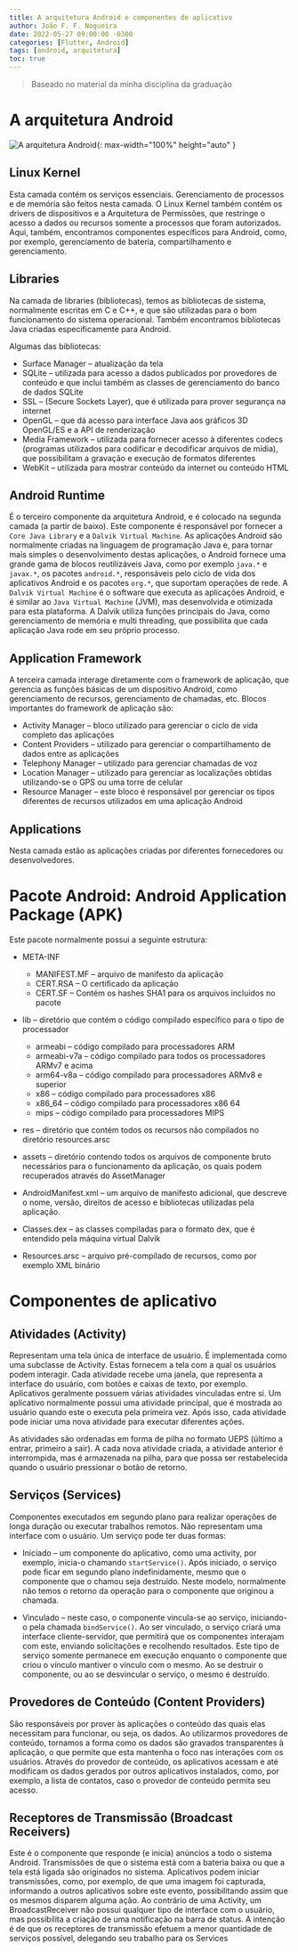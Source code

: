 ```yaml
---
title: A arquitetura Android e componentes de aplicativo
author: João F. F. Nogueira
date: 2022-05-27 09:00:00 -0300
categories: [Flutter, Android]
tags: [android, arquitetura]
toc: true
---
```


> Baseado no material da minha disciplina da graduação

# A arquitetura Android

![A arquitetura Android](/posts/2021-02-05-11.svg){: max-width="100%" height="auto" }

## Linux Kernel

Esta camada contém os serviços essenciais. Gerenciamento de processos e de memória são feitos nesta camada. O Linux Kernel também contém os drivers de dispositivos e a Arquitetura de Permissões, que restringe o acesso a dados ou recursos somente a processos que foram autorizados. Aqui, também, encontramos componentes específicos para Android, como, por exemplo, gerenciamento de bateria, compartilhamento e gerenciamento.

## Libraries

Na camada de libraries (bibliotecas), temos as bibliotecas de sistema, normalmente escritas em C e C++, e que são utilizadas para o bom funcionamento do sistema operacional. Também encontramos bibliotecas Java criadas especificamente para Android.

Algumas das bibliotecas:

* Surface Manager – atualização da tela  
* SQLite – utilizada para acesso a dados publicados por provedores de conteúdo e que inclui também as classes de gerenciamento do banco de dados SQLite
* SSL – (Secure Sockets Layer), que é utilizada para prover segurança na internet  
* OpenGL – que dá acesso para interface Java aos gráficos 3D OpenGL/ES e a API de renderização  
* Media Framework – utilizada para fornecer acesso à diferentes codecs (programas utilizados para codificar e decodificar arquivos de mídia), que possibilitam a gravação e execução de formatos diferentes  
* WebKit – utilizada para mostrar conteúdo da internet ou conteúdo HTML  

## Android Runtime 

É o terceiro componente da arquitetura Android, e é colocado na segunda camada (a partir de baixo). Este componente é responsável por fornecer a `Core Java Library` e a `Dalvik Virtual Machine`. As aplicações Android são normalmente criadas na linguagem de programação Java e, para tornar mais simples o desenvolvimento destas aplicações, o Android fornece uma grande gama de blocos reutilizáveis Java, como por exemplo `java.*` e `javax.*`, os pacotes `android.*`, responsáveis pelo ciclo de vida dos aplicativos Android e os pacotes `org.*`, que suportam operações de rede. A `Dalvik Virtual Machine` é o software que executa as aplicações Android, e é similar ao `Java Virtual Machine` (JVM), mas desenvolvida e otimizada para esta plataforma. A Dalvik utiliza funções principais do Java, como gerenciamento de memória e multi threading, que possibilita que cada aplicação Java rode em seu próprio processo. 

## Application Framework 

A terceira camada interage diretamente com o framework de aplicação, que gerencia as funções básicas de um dispositivo Android, como gerenciamento de recursos, gerenciamento de chamadas, etc. Blocos importantes do framework de aplicação são:  
* Activity Manager – bloco utilizado para gerenciar o ciclo de vida completo das aplicações  
* Content Providers – utilizado para gerenciar o compartilhamento de dados entre as aplicações  
* Telephony Manager – utilizado para gerenciar chamadas de voz  
* Location Manager – utilizado para gerenciar as localizações obtidas utilizando-se o GPS ou uma torre de celular  
* Resource Manager – este bloco é responsável por gerenciar os tipos diferentes de recursos utilizados em uma aplicação Android

## Applications 

Nesta camada estão as aplicações criadas por diferentes fornecedores ou desenvolvedores.

# Pacote Android:  Android Application Package (APK)

Este pacote normalmente possui a seguinte estrutura:  
* META-INF 
  * MANIFEST.MF – arquivo de manifesto da aplicação 
  * CERT.RSA – O certificado da aplicação 
  * CERT.SF – Contém os hashes SHA1 para os arquivos incluídos no pacote 

* lib – diretório que contém o código compilado específico para o tipo de processador 
  * armeabi – código compilado para processadores ARM 
  * armeabi-v7a – código compilado para todos os processadores ARMv7 e acima 
  * arm64-v8a – código compilado para processadores ARMv8 e superior 
  * x86 – código compilado para processadores x86 
  * x86_64 – código compilado para processadores x86 64 
  * mips – código compilado para processadores MIPS  

* res – diretório que contém todos os recursos não compilados no diretório resources.arsc  

* assets – diretório contendo todos os arquivos de componente bruto necessários para o funcionamento da aplicação, os quais podem recuperados através do AssetManager  

* AndroidManifest.xml – um arquivo de manifesto adicional, que descreve o nome, versão, direitos de acesso e bibliotecas utilizadas pela aplicação.  

* Classes.dex – as classes compiladas para o formato dex, que é entendido pela máquina virtual Dalvik  

* Resources.arsc – arquivo pré-compilado de recursos, como por exemplo XML binário

# Componentes de aplicativo

## Atividades (Activity)

Representam uma tela única de interface de usuário. É implementada como uma subclasse de Activity. Estas fornecem a tela com a qual os usuários podem interagir. Cada atividade recebe uma janela, que representa a interface do usuário, com botões e caixas de texto, por exemplo. Aplicativos geralmente possuem várias atividades vinculadas entre si. Um aplicativo normalmente possui uma atividade principal, que é mostrada ao usuário quando este o executa pela primeira vez. Após isso, cada atividade pode iniciar uma nova atividade para executar diferentes ações.

As atividades são ordenadas em forma de pilha no formato UEPS (último a entrar, primeiro a sair). A cada nova atividade criada, a atividade anterior é interrompida, mas é armazenada na pilha, para que possa ser restabelecida quando o usuário pressionar o botão de retorno. 

## Serviços (Services) 

Componentes executados em segundo plano para realizar operações de longa duração ou executar trabalhos remotos. Não representam uma interface com o usuário. Um serviço pode ter duas formas:  

* Iniciado – um componente do aplicativo, como uma activity, por exemplo, inicia-o chamando `startService()`. Após iniciado, o serviço pode ficar em segundo plano indefinidamente, mesmo que o componente que o chamou seja destruído. Neste modelo, normalmente não temos o retorno da operação para o componente que originou a chamada.  

* Vinculado – neste caso, o componente vincula-se ao serviço, iniciando-o pela chamada `bindService()`. Ao ser vinculado, o serviço criará uma interface cliente-servidor, que permitirá que os componentes interajam com este, enviando solicitações e recolhendo resultados. Este tipo de serviço somente permanece em execução enquanto o componente que criou o vínculo mantiver o vínculo com o mesmo. Ao se destruir o componente, ou ao se desvincular o serviço, o mesmo é destruído.

## Provedores de Conteúdo (Content Providers) 

São responsáveis por prover às aplicações o conteúdo das quais elas necessitam para funcionar, ou seja, os dados. Ao utilizarmos provedores de conteúdo, tornamos a forma como os dados são gravados transparentes à aplicação, o que permite que esta mantenha o foco nas interações com os usuários. Através do provedor de conteúdo, os aplicativos acessam e até modificam os dados gerados por outros aplicativos instalados, como, por exemplo, a lista de contatos, caso o provedor de conteúdo permita seu acesso.

## Receptores de Transmissão (Broadcast Receivers) 

Este é o componente que responde (e inicia) anúncios a todo o sistema Android. Transmissões de que o sistema está com a bateria baixa ou que a tela está ligada são originados no sistema. Aplicativos podem iniciar transmissões, como, por exemplo, de que uma imagem foi capturada, informando a outros aplicativos sobre este evento, possibilitando assim que os mesmos disparem alguma ação. Ao contrário de uma Activity, um BroadcastReceiver não possui qualquer tipo de interface com o usuário, mas possibilita a criação de uma notificação na barra de status. A intenção é de que os receptores de transmissão efetuem a menor quantidade de serviços possível, delegando seu trabalho para os Services
